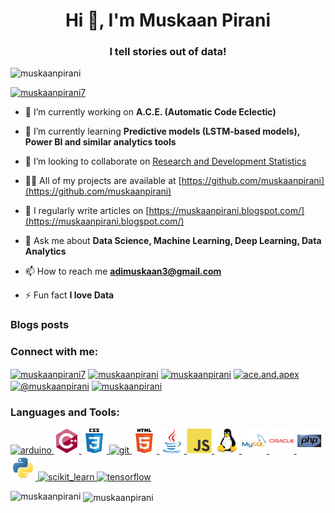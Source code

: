 <h1 align="center">Hi 👋, I'm Muskaan Pirani</h1>
<h3 align="center">I tell stories out of data!</h3>

<p align="left"> <img src="https://komarev.com/ghpvc/?username=muskaanpirani&label=Profile%20views&color=0e75b6&style=flat" alt="muskaanpirani" /> </p>

<p align="left"> <a href="https://twitter.com/muskaanpirani7" target="blank"><img src="https://img.shields.io/twitter/follow/muskaanpirani7?logo=twitter&style=for-the-badge" alt="muskaanpirani7" /></a> </p>

- 🔭 I’m currently working on **A.C.E. (Automatic Code Eclectic)**

- 🌱 I’m currently learning **Predictive models (LSTM-based models), Power BI and similar analytics tools**

- 👯 I’m looking to collaborate on [Research and Development Statistics](https://github.com/muskaanpirani/Research_and_development_statistics)

- 👨‍💻 All of my projects are available at [https://github.com/muskaanpirani](https://github.com/muskaanpirani)

- 📝 I regularly write articles on [https://muskaanpirani.blogspot.com/](https://muskaanpirani.blogspot.com/)

- 💬 Ask me about **Data Science, Machine Learning, Deep Learning, Data Analytics**

- 📫 How to reach me **adimuskaan3@gmail.com**

- ⚡ Fun fact **I love Data**

### Blogs posts
<!-- BLOG-POST-LIST:START -->
<!-- BLOG-POST-LIST:END -->

<h3 align="left">Connect with me:</h3>
<p align="left">
<a href="https://twitter.com/muskaanpirani7" target="blank"><img align="center" src="https://raw.githubusercontent.com/rahuldkjain/github-profile-readme-generator/master/src/images/icons/Social/twitter.svg" alt="muskaanpirani7" height="30" width="40" /></a>
<a href="https://linkedin.com/in/muskaanpirani" target="blank"><img align="center" src="https://raw.githubusercontent.com/rahuldkjain/github-profile-readme-generator/master/src/images/icons/Social/linked-in-alt.svg" alt="muskaanpirani" height="30" width="40" /></a>
<a href="https://kaggle.com/muskaanpirani" target="blank"><img align="center" src="https://raw.githubusercontent.com/rahuldkjain/github-profile-readme-generator/master/src/images/icons/Social/kaggle.svg" alt="muskaanpirani" height="30" width="40" /></a>
<a href="https://instagram.com/ace.and.apex" target="blank"><img align="center" src="https://raw.githubusercontent.com/rahuldkjain/github-profile-readme-generator/master/src/images/icons/Social/instagram.svg" alt="ace.and.apex" height="30" width="40" /></a>
<a href="https://medium.com/@muskaanpirani" target="blank"><img align="center" src="https://raw.githubusercontent.com/rahuldkjain/github-profile-readme-generator/master/src/images/icons/Social/medium.svg" alt="@muskaanpirani" height="30" width="40" /></a>
<a href="https://www.hackerrank.com/muskaanpirani" target="blank"><img align="center" src="https://raw.githubusercontent.com/rahuldkjain/github-profile-readme-generator/master/src/images/icons/Social/hackerrank.svg" alt="muskaanpirani" height="30" width="40" /></a>
</p>

<h3 align="left">Languages and Tools:</h3>
<p align="left"> <a href="https://www.arduino.cc/" target="_blank"> <img src="https://cdn.worldvectorlogo.com/logos/arduino-1.svg" alt="arduino" width="40" height="40"/> </a> <a href="https://www.w3schools.com/cpp/" target="_blank"> <img src="https://raw.githubusercontent.com/devicons/devicon/master/icons/cplusplus/cplusplus-original.svg" alt="cplusplus" width="40" height="40"/> </a> <a href="https://www.w3schools.com/css/" target="_blank"> <img src="https://raw.githubusercontent.com/devicons/devicon/master/icons/css3/css3-original-wordmark.svg" alt="css3" width="40" height="40"/> </a> <a href="https://git-scm.com/" target="_blank"> <img src="https://www.vectorlogo.zone/logos/git-scm/git-scm-icon.svg" alt="git" width="40" height="40"/> </a> <a href="https://www.w3.org/html/" target="_blank"> <img src="https://raw.githubusercontent.com/devicons/devicon/master/icons/html5/html5-original-wordmark.svg" alt="html5" width="40" height="40"/> </a> <a href="https://www.java.com" target="_blank"> <img src="https://raw.githubusercontent.com/devicons/devicon/master/icons/java/java-original.svg" alt="java" width="40" height="40"/> </a> <a href="https://developer.mozilla.org/en-US/docs/Web/JavaScript" target="_blank"> <img src="https://raw.githubusercontent.com/devicons/devicon/master/icons/javascript/javascript-original.svg" alt="javascript" width="40" height="40"/> </a> <a href="https://www.linux.org/" target="_blank"> <img src="https://raw.githubusercontent.com/devicons/devicon/master/icons/linux/linux-original.svg" alt="linux" width="40" height="40"/> </a> <a href="https://www.mysql.com/" target="_blank"> <img src="https://raw.githubusercontent.com/devicons/devicon/master/icons/mysql/mysql-original-wordmark.svg" alt="mysql" width="40" height="40"/> </a> <a href="https://www.oracle.com/" target="_blank"> <img src="https://raw.githubusercontent.com/devicons/devicon/master/icons/oracle/oracle-original.svg" alt="oracle" width="40" height="40"/> </a> <a href="https://www.php.net" target="_blank"> <img src="https://raw.githubusercontent.com/devicons/devicon/master/icons/php/php-original.svg" alt="php" width="40" height="40"/> </a> <a href="https://www.python.org" target="_blank"> <img src="https://raw.githubusercontent.com/devicons/devicon/master/icons/python/python-original.svg" alt="python" width="40" height="40"/> </a> <a href="https://scikit-learn.org/" target="_blank"> <img src="https://upload.wikimedia.org/wikipedia/commons/0/05/Scikit_learn_logo_small.svg" alt="scikit_learn" width="40" height="40"/> </a> <a href="https://www.tensorflow.org" target="_blank"> <img src="https://www.vectorlogo.zone/logos/tensorflow/tensorflow-icon.svg" alt="tensorflow" width="40" height="40"/> </a> </p>

<p><img align="left" src="https://github-readme-stats.vercel.app/api/top-langs?username=muskaanpirani&show_icons=true&theme=dark&locale=en&layout=compact" alt="muskaanpirani" /></p>

<p>&nbsp;<img align="center" src="https://github-readme-stats.vercel.app/api?username=muskaanpirani&show_icons=true&theme=dark&locale=en" alt="muskaanpirani" /></p>
